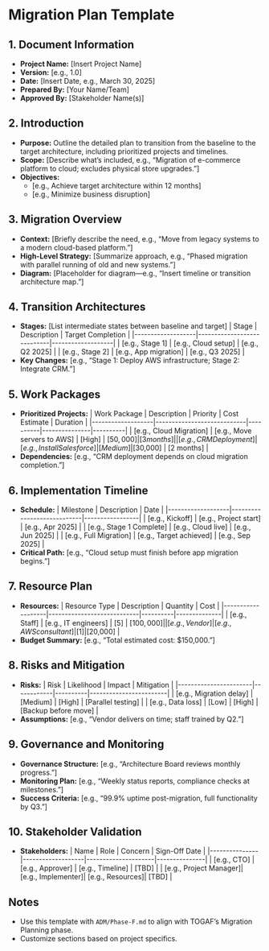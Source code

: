 # Migration Plan Template

## 1. Document Information
- **Project Name:** [Insert Project Name]
- **Version:** [e.g., 1.0]
- **Date:** [Insert Date, e.g., March 30, 2025]
- **Prepared By:** [Your Name/Team]
- **Approved By:** [Stakeholder Name(s)]

## 2. Introduction
- **Purpose:** Outline the detailed plan to transition from the baseline to the target architecture, including prioritized projects and timelines.
- **Scope:** [Describe what’s included, e.g., “Migration of e-commerce platform to cloud; excludes physical store upgrades.”]
- **Objectives:** 
  - [e.g., Achieve target architecture within 12 months]
  - [e.g., Minimize business disruption]

## 3. Migration Overview
- **Context:** [Briefly describe the need, e.g., “Move from legacy systems to a modern cloud-based platform.”]
- **High-Level Strategy:** [Summarize approach, e.g., “Phased migration with parallel running of old and new systems.”]
- **Diagram:** [Placeholder for diagram—e.g., “Insert timeline or transition architecture map.”]

## 4. Transition Architectures
- **Stages:** [List intermediate states between baseline and target]
  | Stage             | Description                | Target Completion |
  |-------------------|----------------------------|-------------------|
  | [e.g., Stage 1]   | [e.g., Cloud setup]        | [e.g., Q2 2025]   |
  | [e.g., Stage 2]   | [e.g., App migration]      | [e.g., Q3 2025]   |
- **Key Changes:** [e.g., “Stage 1: Deploy AWS infrastructure; Stage 2: Integrate CRM.”]

## 5. Work Packages
- **Prioritized Projects:**
  | Work Package      | Description                | Priority | Cost Estimate | Duration |
  |-------------------|----------------------------|----------|---------------|----------|
  | [e.g., Cloud Migration] | [e.g., Move servers to AWS] | [High]   | [$50,000]     | [3 months] |
  | [e.g., CRM Deployment] | [e.g., Install Salesforce] | [Medium] | [$30,000]     | [2 months] |
- **Dependencies:** [e.g., “CRM deployment depends on cloud migration completion.”]

## 6. Implementation Timeline
- **Schedule:**
  | Milestone         | Description                | Date            |
  |-------------------|----------------------------|-----------------|
  | [e.g., Kickoff]   | [e.g., Project start]      | [e.g., Apr 2025] |
  | [e.g., Stage 1 Complete] | [e.g., Cloud live]   | [e.g., Jun 2025] |
  | [e.g., Full Migration] | [e.g., Target achieved] | [e.g., Sep 2025] |
- **Critical Path:** [e.g., “Cloud setup must finish before app migration begins.”]

## 7. Resource Plan
- **Resources:**
  | Resource Type     | Description                | Quantity | Cost         |
  |-------------------|----------------------------|----------|--------------|
  | [e.g., Staff]     | [e.g., IT engineers]       | [5]      | [$100,000]   |
  | [e.g., Vendor]    | [e.g., AWS consultant]     | [1]      | [$20,000]    |
- **Budget Summary:** [e.g., “Total estimated cost: $150,000.”]

## 8. Risks and Mitigation
- **Risks:**
  | Risk                  | Likelihood | Impact   | Mitigation             |
  |-----------------------|------------|----------|------------------------|
  | [e.g., Migration delay] | [Medium]   | [High]   | [Parallel testing]     |
  | [e.g., Data loss]     | [Low]      | [High]   | [Backup before move]   |
- **Assumptions:** [e.g., “Vendor delivers on time; staff trained by Q2.”]

## 9. Governance and Monitoring
- **Governance Structure:** [e.g., “Architecture Board reviews monthly progress.”]
- **Monitoring Plan:** [e.g., “Weekly status reports, compliance checks at milestones.”]
- **Success Criteria:** [e.g., “99.9% uptime post-migration, full functionality by Q3.”]

## 10. Stakeholder Validation
- **Stakeholders:**
  | Name          | Role              | Concern             | Sign-Off Date |
  |---------------|-------------------|---------------------|---------------|
  | [e.g., CTO]   | [e.g., Approver]  | [e.g., Timeline]    | [TBD]         |
  | [e.g., Project Manager]| [e.g., Implementer]| [e.g., Resources]| [TBD]         |

## Notes
- Use this template with `ADM/Phase-F.md` to align with TOGAF’s Migration Planning phase.
- Customize sections based on project specifics.